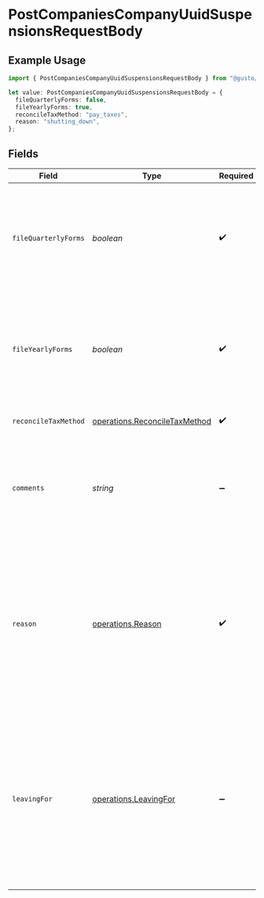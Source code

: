 # PostCompaniesCompanyUuidSuspensionsRequestBody

## Example Usage

```typescript
import { PostCompaniesCompanyUuidSuspensionsRequestBody } from "@gusto/embedded-api/models/operations/postcompaniescompanyuuidsuspensions.js";

let value: PostCompaniesCompanyUuidSuspensionsRequestBody = {
  fileQuarterlyForms: false,
  fileYearlyForms: true,
  reconcileTaxMethod: "pay_taxes",
  reason: "shutting_down",
};
```

## Fields

| Field                                                                                                                                                                                                                                                                                                                            | Type                                                                                                                                                                                                                                                                                                                             | Required                                                                                                                                                                                                                                                                                                                         | Description                                                                                                                                                                                                                                                                                                                      |
| -------------------------------------------------------------------------------------------------------------------------------------------------------------------------------------------------------------------------------------------------------------------------------------------------------------------------------- | -------------------------------------------------------------------------------------------------------------------------------------------------------------------------------------------------------------------------------------------------------------------------------------------------------------------------------- | -------------------------------------------------------------------------------------------------------------------------------------------------------------------------------------------------------------------------------------------------------------------------------------------------------------------------------- | -------------------------------------------------------------------------------------------------------------------------------------------------------------------------------------------------------------------------------------------------------------------------------------------------------------------------------- |
| `fileQuarterlyForms`                                                                                                                                                                                                                                                                                                             | *boolean*                                                                                                                                                                                                                                                                                                                        | :heavy_check_mark:                                                                                                                                                                                                                                                                                                               | Should Gusto file quarterly tax forms on behalf of the company? The correct answer can depend on why the company is suspending their account, and how taxes are being reconciled.                                                                                                                                                |
| `fileYearlyForms`                                                                                                                                                                                                                                                                                                                | *boolean*                                                                                                                                                                                                                                                                                                                        | :heavy_check_mark:                                                                                                                                                                                                                                                                                                               | Should Gusto file yearly tax forms on behalf of the company? The correct answer can depend on why the company is suspending their account, and how taxes are being reconciled.                                                                                                                                                   |
| `reconcileTaxMethod`                                                                                                                                                                                                                                                                                                             | [operations.ReconcileTaxMethod](../../models/operations/reconciletaxmethod.md)                                                                                                                                                                                                                                                   | :heavy_check_mark:                                                                                                                                                                                                                                                                                                               | How Gusto will handle taxes already collected.                                                                                                                                                                                                                                                                                   |
| `comments`                                                                                                                                                                                                                                                                                                                       | *string*                                                                                                                                                                                                                                                                                                                         | :heavy_minus_sign:                                                                                                                                                                                                                                                                                                               | User-supplied comments describing why they are suspending their account. Required if the user is leaving for another provider and selects "other" instead of a defined provider.                                                                                                                                                 |
| `reason`                                                                                                                                                                                                                                                                                                                         | [operations.Reason](../../models/operations/reason.md)                                                                                                                                                                                                                                                                           | :heavy_check_mark:                                                                                                                                                                                                                                                                                                               | Explanation for why the company is suspending their account.<br/><br/>> 🚧 FEIN or entity type changes require Customer Support<br/>> If a company is switching FEIN or changing their entity type, this change must be performed by Gusto Customer Support and cannot be performed via the API at this time.<br/>               |
| `leavingFor`                                                                                                                                                                                                                                                                                                                     | [operations.LeavingFor](../../models/operations/leavingfor.md)                                                                                                                                                                                                                                                                   | :heavy_minus_sign:                                                                                                                                                                                                                                                                                                               | The competitor the company is switching to. Required if `reason` is `'switching_provider'`.<br/><br/>> 🚧 Switching to Gusto requires Customer Support<br/>> If `'gusto_com'` is selected, this change must be completed by Gusto Customer Support and cannot be performed via the API. This endpoint will return a 422 error in that case.<br/> |